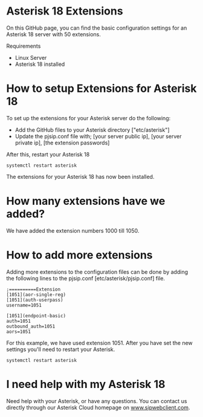 # Asterisk 18 Extensions

On this GitHub page, you can find the basic configuration settings for an Asterisk 18 server with 50 extensions. 

Requirements

- Linux Server
- Asterisk 18 installed

# How to setup Extensions for Asterisk 18

To set up the extensions for your Asterisk server do the following:

- Add the GitHub files to your Asterisk directory ["etc/asterisk"]
- Update the pjsip.conf file with; [your server public ip], [your server private ip], [the extension passwords]

After this, restart your Asterisk 18

```
systemctl restart asterisk
```

The extensions for your Asterisk 18 has now been installed.

# How many extensions have we added?

We have added the extension numbers 1000 till 1050.

# How to add more extensions

Adding more extensions to the configuration files can be done by adding the following lines to the pjsip.conf [etc/asterisk/pjsip.conf] file.

```
;==========Extension
[1051](aor-single-reg)
[1051](auth-userpass)
username=1051

[1051](endpoint-basic)
auth=1051
outbound_auth=1051
aors=1051
```

For this example, we have used extension 1051.
After you have set the new settings you'll need to restart your Asterisk.

```
systemctl restart asterisk
```

# I need help with my Asterisk 18

Need help with your Asterisk, or have any questions. 
You can contact us directly through our Asterisk Cloud homepage on www.sipwebclient.com.






